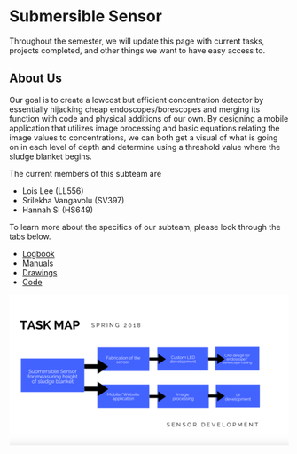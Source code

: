 # Submersible Sensor

Throughout the semester, we will update this page with current tasks, projects completed,
and other things we want to have easy access to.

## About Us

Our goal is to create a lowcost but efficient concentration detector by essentially hijacking 
cheap endoscopes/borescopes and merging its function with code and physical additions of our own.
By designing a mobile application that utilizes image processing and basic equations relating 
the image values to concentrations, we can both get a visual of what is going on in each level of depth
and determine using a threshold value where the sludge blanket begins.


The current members of this subteam are 

* Lois Lee (LL556) 
* Srilekha Vangavolu (SV397)
* Hannah Si (HS649)

To learn more about the specifics of our subteam, please look through the tabs below.


* [Logbook](./logs/logs.md)
* [Manuals](./manuals/manuals.md)
* [Drawings](./drawings/drawings.md)
* [Code](./code/code.md)



![](taskmap.jpg)
